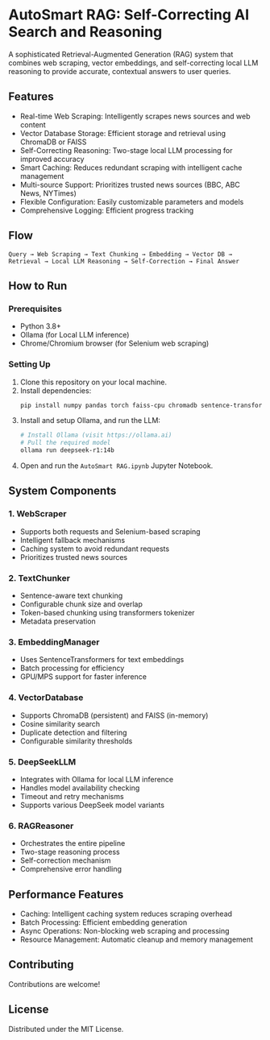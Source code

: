 # AutoSmart RAG: Self-Correcting AI Search and Reasoning

A sophisticated Retrieval-Augmented Generation (RAG) system that combines web scraping, vector embeddings, and self-correcting local LLM reasoning to provide accurate, contextual answers to user queries.

## Features

- Real-time Web Scraping: Intelligently scrapes news sources and web content
- Vector Database Storage: Efficient storage and retrieval using ChromaDB or FAISS
- Self-Correcting Reasoning: Two-stage local LLM processing for improved accuracy
- Smart Caching: Reduces redundant scraping with intelligent cache management
- Multi-source Support: Prioritizes trusted news sources (BBC, ABC News, NYTimes)
- Flexible Configuration: Easily customizable parameters and models
- Comprehensive Logging: Efficient progress tracking

## Flow

```
Query → Web Scraping → Text Chunking → Embedding → Vector DB → Retrieval → Local LLM Reasoning → Self-Correction → Final Answer
```

## How to Run

### Prerequisites

- Python 3.8+
- Ollama (for Local LLM inference)
- Chrome/Chromium browser (for Selenium web scraping)

### Setting Up

1. Clone this repository on your local machine.
2. Install dependencies:
   ```bash
   pip install numpy pandas torch faiss-cpu chromadb sentence-transformers selenium webdriver-manager requests aiohttp beautifulsoup4 nltk transformers ollama tqdm
   ```
3. Install and setup Ollama, and run the LLM:
   ```bash
   # Install Ollama (visit https://ollama.ai)
   # Pull the required model
   ollama run deepseek-r1:14b
   ```
4. Open and run the `AutoSmart RAG.ipynb` Jupyter Notebook.

## System Components

### 1. WebScraper
- Supports both requests and Selenium-based scraping
- Intelligent fallback mechanisms
- Caching system to avoid redundant requests
- Prioritizes trusted news sources

### 2. TextChunker
- Sentence-aware text chunking
- Configurable chunk size and overlap
- Token-based chunking using transformers tokenizer
- Metadata preservation

### 3. EmbeddingManager
- Uses SentenceTransformers for text embeddings
- Batch processing for efficiency
- GPU/MPS support for faster inference

### 4. VectorDatabase
- Supports ChromaDB (persistent) and FAISS (in-memory)
- Cosine similarity search
- Duplicate detection and filtering
- Configurable similarity thresholds

### 5. DeepSeekLLM
- Integrates with Ollama for local LLM inference
- Handles model availability checking
- Timeout and retry mechanisms
- Supports various DeepSeek model variants

### 6. RAGReasoner
- Orchestrates the entire pipeline
- Two-stage reasoning process
- Self-correction mechanism
- Comprehensive error handling

## Performance Features

- Caching: Intelligent caching system reduces scraping overhead
- Batch Processing: Efficient embedding generation
- Async Operations: Non-blocking web scraping and processing
- Resource Management: Automatic cleanup and memory management

## Contributing

Contributions are welcome!

## License

Distributed under the MIT License.  
